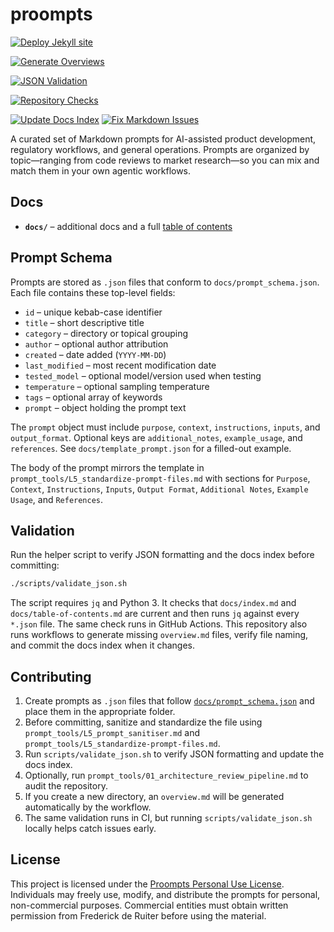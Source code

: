 # proompts

[![Deploy Jekyll site](https://github.com/fderuiter/proompts/actions/workflows/deploy-pages.yml/badge.svg)](https://github.com/fderuiter/proompts/actions/workflows/deploy-pages.yml)

[![Generate Overviews](https://github.com/fderuiter/proompts/actions/workflows/generate-overviews.yml/badge.svg)](https://github.com/fderuiter/proompts/actions/workflows/generate-overviews.yml)

[![JSON Validation](https://github.com/fderuiter/proompts/actions/workflows/json-validation.yml/badge.svg)](https://github.com/fderuiter/proompts/actions/workflows/json-validation.yml)

[![Repository Checks](https://github.com/fderuiter/proompts/actions/workflows/repo-checks.yml/badge.svg)](https://github.com/fderuiter/proompts/actions/workflows/repo-checks.yml)

[![Update Docs Index](https://github.com/fderuiter/proompts/actions/workflows/update-docs.yml/badge.svg)](https://github.com/fderuiter/proompts/actions/workflows/update-docs.yml)
[![Fix Markdown Issues](https://github.com/fderuiter/proompts/actions/workflows/fix-markdown-issues.yml/badge.svg)](https://github.com/fderuiter/proompts/actions/workflows/fix-markdown-issues.yml)

A curated set of Markdown prompts for AI-assisted product development, regulatory workflows, and general operations. Prompts are organized by topic—ranging from code reviews to market research—so you can mix and match them in your own agentic workflows.

## Docs

- **`docs/`** – additional docs and a full [table of contents](docs/index.md)

## Prompt Schema

Prompts are stored as `.json` files that conform to `docs/prompt_schema.json`. Each
file contains these top-level fields:

- `id` – unique kebab-case identifier
- `title` – short descriptive title
- `category` – directory or topical grouping
- `author` – optional author attribution
- `created` – date added (`YYYY-MM-DD`)
- `last_modified` – most recent modification date
- `tested_model` – optional model/version used when testing
- `temperature` – optional sampling temperature
- `tags` – optional array of keywords
- `prompt` – object holding the prompt text

The `prompt` object must include `purpose`, `context`, `instructions`, `inputs`,
and `output_format`. Optional keys are `additional_notes`, `example_usage`, and
`references`. See `docs/template_prompt.json` for a filled-out example.

The body of the prompt mirrors the template in
`prompt_tools/L5_standardize-prompt-files.md` with sections for `Purpose`,
`Context`, `Instructions`, `Inputs`, `Output Format`, `Additional Notes`,
`Example Usage`, and `References`.

## Validation

Run the helper script to verify JSON formatting and the docs index before committing:

```bash
./scripts/validate_json.sh
```

The script requires `jq` and Python 3. It checks that
`docs/index.md` and `docs/table-of-contents.md` are current and then runs `jq`
against every `*.json` file. The same check runs in GitHub Actions.
This repository also runs workflows to generate missing `overview.md` files, verify file naming, and commit the docs index when it changes.

## Contributing

1. Create prompts as `.json` files that follow [`docs/prompt_schema.json`](docs/prompt_schema.json) and place them in the appropriate folder.
1. Before committing, sanitize and standardize the file using `prompt_tools/L5_prompt_sanitiser.md` and `prompt_tools/L5_standardize-prompt-files.md`.
1. Run `scripts/validate_json.sh` to verify JSON formatting and update the docs index.
1. Optionally, run `prompt_tools/01_architecture_review_pipeline.md` to audit the repository.
1. If you create a new directory, an `overview.md` will be generated automatically by the workflow.
1. The same validation runs in CI, but running `scripts/validate_json.sh` locally helps catch issues early.

## License

This project is licensed under the [Proompts Personal Use License](LICENSE.md).
Individuals may freely use, modify, and distribute the prompts for personal,
non-commercial purposes. Commercial entities must obtain written permission
from Frederick de Ruiter before using the material.
